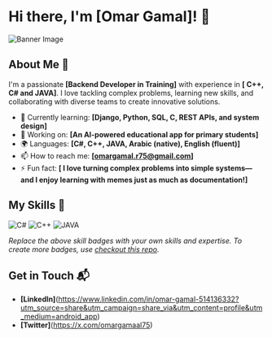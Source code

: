 # Hi there, I'm [Omar Gamal]! 👋

![Banner Image](https://github.com/user-attachments/assets/ee54292c-3b2b-42e3-994c-6f4d0640cccd)




## About Me 🚀

I'm a passionate **[Backend Developer in Training]** with experience in **[ C++, C# and JAVA]**. I love tackling complex problems, learning new skills, and collaborating with diverse teams to create innovative solutions.

- 🌱 Currently learning: **[Django, Python, SQL, C, REST APIs, and system design]**
- 🔭 Working on: **[An AI-powered educational app for primary students]**
- 🌍 Languages: **[C#, C++, JAVA, Arabic (native), English (fluent)]**
- 📫 How to reach me: **[omargamal.r75@gmail.com]**
- ⚡ Fun fact: **[ I love turning complex problems into simple systems—and I enjoy learning with memes just as much as documentation!]**

## My Skills 🧠

![C#](https://img.shields.io/badge/C%23-239120?style=for-the-badge&logo=csharp&logoColor=white)
![C++](https://img.shields.io/badge/C%2B%2B-00599C?style=for-the-badge&logo=c%2B%2B&logoColor=white)
![JAVA](https://img.shields.io/badge/Java-ED8B00?style=flat&logo=openjdk&logoColor=white)

*Replace the above skill badges with your own skills and expertise. To create more badges, use [checkout this repo](https://github.com/alexandresanlim/Badges4-README.md-Profile).*


## Get in Touch 📬

- **[LinkedIn]**(https://www.linkedin.com/in/omar-gamal-514136332?utm_source=share&utm_campaign=share_via&utm_content=profile&utm_medium=android_app)
- **[Twitter]**(https://x.com/omargamaal75)


